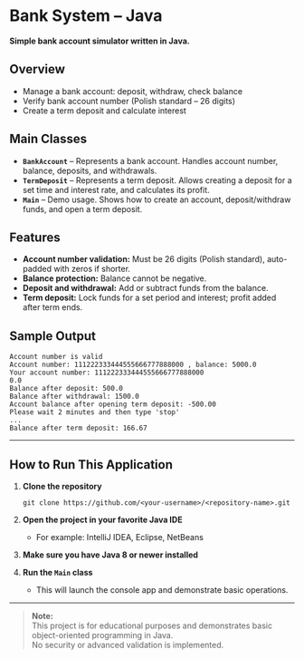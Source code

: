 # Bank System – Java

**Simple bank account simulator written in Java.**

## Overview

- Manage a bank account: deposit, withdraw, check balance
- Verify bank account number (Polish standard – 26 digits)
- Create a term deposit and calculate interest

## Main Classes

- **`BankAccount`** – Represents a bank account. Handles account number, balance, deposits, and withdrawals.
- **`TermDeposit`** – Represents a term deposit. Allows creating a deposit for a set time and interest rate, and calculates its profit.
- **`Main`** – Demo usage. Shows how to create an account, deposit/withdraw funds, and open a term deposit.

## Features

- **Account number validation:** Must be 26 digits (Polish standard), auto-padded with zeros if shorter.
- **Balance protection:** Balance cannot be negative.
- **Deposit and withdrawal:** Add or subtract funds from the balance.
- **Term deposit:** Lock funds for a set period and interest; profit added after term ends.

## Sample Output

```
Account number is valid
Account number: 111222333444555666777888000 , balance: 5000.0
Your account number: 111222333444555666777888000
0.0
Balance after deposit: 500.0
Balance after withdrawal: 1500.0
Account balance after opening term deposit: -500.00
Please wait 2 minutes and then type 'stop'
...
Balance after term deposit: 166.67
```

---

## How to Run This Application

1. **Clone the repository**
    ```
    git clone https://github.com/<your-username>/<repository-name>.git
    ```

2. **Open the project in your favorite Java IDE**
    - For example: IntelliJ IDEA, Eclipse, NetBeans

3. **Make sure you have Java 8 or newer installed**

4. **Run the `Main` class**
    - This will launch the console app and demonstrate basic operations.

---

> **Note:**  
> This project is for educational purposes and demonstrates basic object-oriented programming in Java.  
> No security or advanced validation is implemented.
